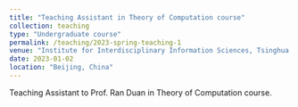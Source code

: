 ```yaml
---
title: "Teaching Assistant in Theory of Computation course"
collection: teaching
type: "Undergraduate course"
permalink: /teaching/2023-spring-teaching-1
venue: "Institute for Interdisciplinary Information Sciences, Tsinghua University"
date: 2023-01-02
location: "Beijing, China"
---
```


Teaching Assistant to Prof. Ran Duan in Theory of Computation course. 


<!-- Heading 1
======

Heading 2
======

Heading 3
====== -->
